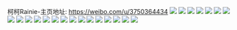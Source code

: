 柯柯Rainie-主页地址: https://weibo.com/u/3750364434 
![](https://wx4.sinaimg.cn/mw2000/df8a0512ly1h9kt33ebeqj20ku0rs7a5.jpg) 
![](https://wx4.sinaimg.cn/mw2000/df8a0512ly1h9kt33o2htj20ku0rs7a5.jpg) 
![](https://wx4.sinaimg.cn/mw2000/df8a0512ly1h5qj3o3l6nj20u10u0te6.jpg) 
![](https://wx4.sinaimg.cn/mw2000/df8a0512ly1h5qj3nl91fj20tz0tzdkv.jpg) 
![](https://wx4.sinaimg.cn/mw2000/df8a0512ly1h5qj3ofm6xj20tz0tzgqu.jpg) 
![](https://wx4.sinaimg.cn/mw2000/df8a0512ly1h5qj3nu3f0j20tz0tz795.jpg) 
![](https://wx4.sinaimg.cn/mw2000/df8a0512ly1h28dj0xiqrj20u015k45d.jpg) 
![](https://wx4.sinaimg.cn/mw2000/df8a0512ly1h28dj192jvj20u0155106.jpg) 
![](https://wx4.sinaimg.cn/mw2000/df8a0512ly1gxwidgo5ubj20u00gu76s.jpg) 
![](https://wx4.sinaimg.cn/mw2000/0045O96Wgy1gtlco2p4xjj61400u07cp02.jpg) 
![](https://wx4.sinaimg.cn/mw2000/0045O96Wgy1gtlco35urvj615b0u0thi02.jpg) 
![](https://wx4.sinaimg.cn/mw2000/0045O96Wgy1gtlco45rdgj61400u049y02.jpg) 
![](https://wx4.sinaimg.cn/mw2000/df8a0512ly1gnz2tnz87nj20u01407ij.jpg) 
![](https://wx4.sinaimg.cn/mw2000/df8a0512ly1gnz2tlvh2qj20u014016d.jpg) 
![](https://wx4.sinaimg.cn/mw2000/df8a0512ly1gnz2tqsh8tj20u01404cn.jpg) 
![](https://wx4.sinaimg.cn/mw2000/df8a0512ly1gn9lefuarzj20u014015u.jpg) 
![](https://wx4.sinaimg.cn/mw2000/df8a0512ly1gl15ut1y2rj20qk1b8gwd.jpg) 
![](https://wx4.sinaimg.cn/mw2000/df8a0512ly1gka0gsbdj9j21ho1ho7wh.jpg) 
![](https://wx4.sinaimg.cn/mw2000/df8a0512ly1ghj5qwps1nj21ho1hoe2o.jpg) 
![](https://wx4.sinaimg.cn/mw2000/df8a0512ly1ghj5qx73kmj21ho1hox24.jpg) 
![](https://wx4.sinaimg.cn/mw2000/df8a0512ly1ghj5qxobnpj21ho1hokdy.jpg) 
![](https://wx4.sinaimg.cn/mw2000/df8a0512ly1ghj5qy37u0j21ho1hoqje.jpg) 
